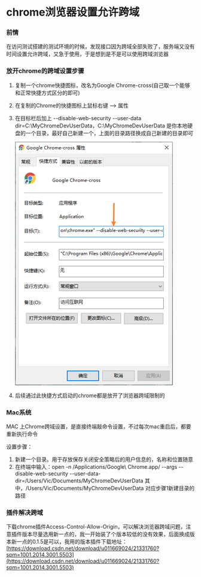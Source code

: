 # chrome浏览器设置允许跨域

### **前情**

在访问测试搭建的测试环境的时候，发现接口因为跨域全部失败了，服务端又没有时间设置允许跨域，又急于使用，于是想到是不是可以使用跨域浏览器

### 放开chrome的跨域设置步骤

1. 复制一个chrome快捷图标，改名为Google Chrome-cross(自己取一个能够和正常快捷方式区分的即可)
2. 在复制的Chrome的快捷图标上鼠标右键 --> 属性 
3. 在目标栏后加上 --disable-web-security --user-data dir=C:\MyChromeDevUserData，C:\MyChromeDevUserData 是你本地硬盘的一个目录，最好自己新建一个，上面的目录路径换成自己新建的目录即可

    ![演示图片](./step_img.png)

4. 后续通过此快捷方式启动的chrome都是放开了浏览器跨域限制的

### Mac系统

MAC 上Chrome跨域设置，是直接终端敲命令设置，不过每次mac重启后，都要重新执行命令

设置步骤：

1. 新建一个目录。用于存放保存关闭安全策略后的用户信息的，名称和位置随意
2. 在终端中输入：open -n /Applications/Google\ Chrome.app/ --args --disable-web-security --user-data-dir=/Users/Vic/Documents/MyChromeDevUserData
其中，/Users/Vic/Documents/MyChromeDevUserData 对应步骤1新建目录的路径

### 插件解决跨域

下载chrome插件Access-Control-Allow-Origin，可以解决浏览器跨域问题，注意插件版本尽量选用新一点的，我一开始装了个版本较低的没有效果，后面换成版本新一点的0.1.5是可以，我用的版本插件下载地址：[https://download.csdn.net/download/u011669024/21331760?spm=1001.2014.3001.5503](https://download.csdn.net/download/u011669024/21331760?spm=1001.2014.3001.5503)